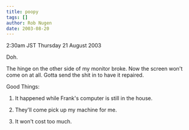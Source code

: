 ```yaml
---
title: poopy
tags: []
author: Rob Nugen
date: 2003-08-20
---
```


<p class=date>2:30am JST Thursday 21 August 2003</p>

<p>Doh.</p>

<p>The hinge on the other side of my monitor broke.  Now the screen
won't come on at all.  Gotta send the shit in to have it repaired.</p>


<p>Good Things:</p>

<ol>
<li><p>It happened while Frank's computer is still in the house.</p></li>
<li><p>They'll come pick up my machine for me.</p></li>
<li><p>It won't cost too much.</p></li>
</ol>
